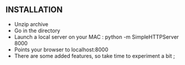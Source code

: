 
## INSTALLATION
- Unzip archive
- Go in the directory
- Launch a local server on your MAC : python -m SimpleHTTPServer 8000
- Points your browser to localhost:8000
- There are some added features, so take time to experiment a bit ;
